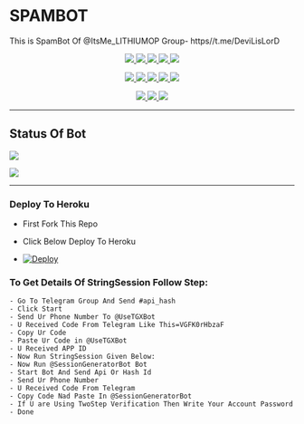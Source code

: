 # SPAMBOT
This is SpamBot Of @ItsMe_LITHIUMOP Group- https//t.me/DeviLisLorD

<p align="center">
<a href="https://github.com/Lithiumop30/SPAMBOT" alt="GitHub closed issues"> <img src="https://img.shields.io/github/issues-closed-raw/Lithiumop30/SPAMBOT?style=flat&logo=github&color=success" /> </a>
<a href="https://github.com/Lithiumop30/SPAMBOT/graphs/contributors" alt="GitHub contributors"> <img src="https://img.shields.io/github/contributors/Lithiumop30/SPAMBOT?style=flat&logo=github" /> </a>
<a href="https://github.com/Lithiumop30/SPAMBOT/network/members" alt="GitHub forks"> <img src="https://img.shields.io/github/forks/Lithiumop30/SPAMBOT?label=Forks&logo=github" /> </a>
<a href="https://github.com/Lithiumop30/SPAMBOT" alt="GitHub closed pull requests"> <img src="https://img.shields.io/github/issues-pr-closed-raw/Lithiumop30/SPAMBOT?color=success" /> </a>
<a href="https://github.com/Lithiumop30/SPAMBOT" alt="GitHub issues"> <img src="https://img.shields.io/github/issues-raw/Lithiumop30/SPAMBOT?style=flat&logo=github&color=yellow" /> </a>
</p>
<p align="center">
<a href="https://github.com/Lithiumop30/SPAMBOT" alt="GitHub release (latest by date including pre-releases)"> <img src="https://img.shields.io/github/v/release/Lithiumop30/SPAMBOT?include_prereleases?style=flat&logo=github" /> </a>
<a href="https://www.python.org/" alt="made-with-python"> <img src="https://img.shields.io/badge/Made%20with-Python-1f425f.svg?style=flat&logo=python&color=blue" /> </a>
<a href="https://github.com/Lithiumop30/SPAMBOT" alt="Docker!"> <img src="https://aleen42.github.io/badges/src/docker.svg" /> </a>
<a href="https://github.com/Lithiumop30/SPAMBOT" alt="GitHub repo size"> <img src="https://img.shields.io/github/repo-size/Lithiumop30/SPAMBOT" /> </a>
<a href="https://github.com/Lithiumop30/SPAMBOT/blob/master/LICENSE" alt="GPLv3 license"> <img src="https://img.shields.io/badge/License-GPLv3-blue.svg" /> </a>
</p>
<p align="center">
<a href="https://t.me/Legend_Userbot" alt="Telegram!"> <img src="https://aleen42.github.io/badges/src/telegram.svg" /> </a>
<a href="https://github.com/Lithiumop30/SPAMBOT/graphs/commit-activity" alt="Maintenance"> <img src="https://img.shields.io/badge/Maintained%3F-yes-green.svg" /> </a>
<a href="https://makeapullrequest.com" alt="PRs Welcome"> <img src="https://img.shields.io/badge/PRs-welcome-brightgreen.svg?style=flat-square" /> </a>
</p>

------------
## Status Of Bot 

<p align="left">
    <a href="https://github.com/Lithiumop30/SPAMBOT/network/members"><img src="https://img.shields.io/github/forks/Lithiumop30/SPAMBOT?label=Forks&logoColor=Black&style=social"></a><p align="left"><a href="https://github.com/Lithiumop30/SPAMBOT/stargazers"><img src="https://img.shields.io/github/stars/Lithiumop30/SPAMBOT?logoColor=Blue&style=social"></a><p align="left"><a href="https://github.com/Lithiumop30/SPAMBOT"></a><p align="left"><a href="https://github.com/Lithiumop30/SPAMBOT?"></a>



------------
<h3> Deploy To Heroku </h3>

- First Fork This Repo

- Click Below Deploy To Heroku

- [![Deploy](https://www.herokucdn.com/deploy/button.svg)](https://heroku.com/deploy)


### To Get Details Of StringSession Follow Step: 

    - Go To Telegram Group And Send #api_hash
    - Click Start
    - Send Ur Phone Number To @UseTGXBot
    - U Received Code From Telegram Like This=VGFK0rHbzaF
    - Copy Ur Code
    - Paste Ur Code in @UseTGXBot
    - U Received APP ID
    - Now Run StringSession Given Below:
    - Now Run @SessionGeneratorBot Bot 
    - Start Bot And Send Api Or Hash Id
    - Send Ur Phone Number
    - U Received Code From Telegram 
    - Copy Code Nad Paste In @SessionGeneratorBot
    - If U are Using TwoStep Verification Then Write Your Account Password 
    - Done